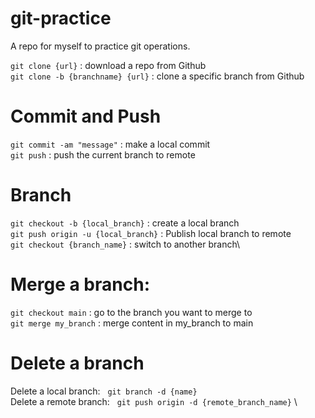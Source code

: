 # git-practice
A repo for myself to practice git operations.

`git clone {url}` : download a repo from Github\
`git clone -b {branchname} {url}` : clone a specific branch from Github

# Commit and Push
`git commit -am "message"` : make a local commit\
`git push` : push the current branch to remote

# Branch
`git checkout -b {local_branch}` : create a local branch\
`git push origin -u {local_branch}` : Publish local branch to remote\
`git checkout {branch_name}` : switch to another branch\

# Merge a branch:
`git checkout main` : go to the branch you want to merge to\
`git merge my_branch` : merge content in my_branch to main


# Delete a branch
Delete a local branch: &nbsp; `git branch -d {name}`\
Delete a remote branch: &nbsp; `git push origin -d {remote_branch_name}` \

